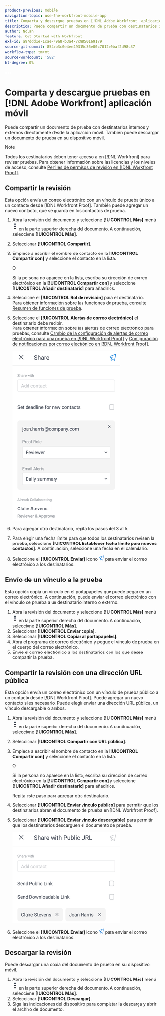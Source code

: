 ```yaml
---
product-previous: mobile
navigation-topic: use-the-workfront-mobile-app
title: Comparta y descargue pruebas en [!DNL Adobe Workfront] aplicación móvil
description: Puede compartir un documento de prueba con destinatarios internos y externos directamente desde la aplicación móvil. También puede descargar un documento de prueba en su dispositivo móvil.
author: Nolan
feature: Get Started with Workfront
exl-id: a97ddd1e-1cae-49a8-b3a4-7c9850169179
source-git-commit: 854eb3c0e4ee49315c36e00c7012e0baf2d98c37
workflow-type: tm+mt
source-wordcount: '582'
ht-degree: 0%

---
```


# Comparta y descargue pruebas en [!DNL Adobe Workfront] aplicación móvil

Puede compartir un documento de prueba con destinatarios internos y externos directamente desde la aplicación móvil. También puede descargar un documento de prueba en su dispositivo móvil.

>[!NOTE]
>
>Todos los destinatarios deben tener acceso a en [!DNL Workfront] para revisar pruebas. Para obtener información sobre las licencias y los niveles de acceso, consulte [Perfiles de permisos de revisión en [!DNL Workfront Proof]](../../../workfront-proof/wp-acct-admin/account-settings/proof-perm-profiles-in-wp.md).

## Compartir la revisión

Esta opción envía un correo electrónico con un vínculo de prueba único a un contacto desde [!DNL Workfront Proof]. También puede agregar un nuevo contacto, que se guarda en los contactos de prueba.

1. Abra la revisión del documento y seleccione **[!UICONTROL Más]** menú ![Menú Más](assets/mobile-verticalmoremenu-20x33.png) en la parte superior derecha del documento. A continuación, seleccione **[!UICONTROL Más]**.
1. Seleccionar **[!UICONTROL Compartir]**.
1. Empiece a escribir el nombre de contacto en la **[!UICONTROL Compartir con]** y seleccione el contacto en la lista.

   O

   Si la persona no aparece en la lista, escriba su dirección de correo electrónico en la **[!UICONTROL Compartir con]** y seleccione **[!UICONTROL Añadir destinatario]** para añadirlos.

1. Seleccione el **[!UICONTROL Rol de revisión]** para el destinatario.\
   Para obtener información sobre las funciones de prueba, consulte [Resumen de funciones de prueba](../../../review-and-approve-work/proofing/proofing-overview/proof-roles.md).
1. Seleccione el **[!UICONTROL Alertas de correo electrónico]** el destinatario debe recibir.\
   Para obtener información sobre las alertas de correo electrónico para pruebas, consulte [Cambio de la configuración de alertas de correo electrónico para una prueba en [!DNL Workfront Proof]](../../../workfront-proof/wp-emailsntfctns/email-alerts/change-email-alert-settings-wp.md) y [Configuración de notificaciones por correo electrónico en [!DNL Workfront Proof]](../../../workfront-proof/wp-emailsntfctns/email-alerts/config-email-notification-settings-wp.md).

   ![Compartir pantalla](assets/mobile-shareproof-350x551.png)

1. Para agregar otro destinatario, repita los pasos del 3 al 5.
1. Para elegir una fecha límite para que todos los destinatarios revisen la prueba, seleccione **[!UICONTROL Establecer fecha límite para nuevos contactos]**. A continuación, seleccione una fecha en el calendario.
1. Seleccione el **[!UICONTROL Enviar]** icono ![Icono Enviar](assets/mobile-send-icon-25x26.png) para enviar el correo electrónico a los destinatarios.

## Envío de un vínculo a la prueba

Esta opción copia un vínculo en el portapapeles que puede pegar en un correo electrónico. A continuación, puede enviar el correo electrónico con el vínculo de prueba a un destinatario interno o externo.

1. Abra la revisión del documento y seleccione **[!UICONTROL Más]** menú ![Menú Más](assets/mobile-verticalmoremenu-20x33.png) en la parte superior derecha del documento. A continuación, seleccione **[!UICONTROL Más]**.
1. Seleccionar **[!UICONTROL Enviar copia]**.
1. Seleccionar **[!UICONTROL Copiar al portapapeles]**.
1. Abra el programa de correo electrónico y pegue el vínculo de prueba en el cuerpo del correo electrónico.
1. Envíe el correo electrónico a los destinatarios con los que desee compartir la prueba.

## Compartir la revisión con una dirección URL pública

Esta opción envía un correo electrónico con un vínculo de prueba público a un contacto desde [!DNL Workfront Proof]. Puede agregar un nuevo contacto si es necesario. Puede elegir enviar una dirección URL pública, un vínculo descargable o ambos.

1. Abra la revisión del documento y seleccione **[!UICONTROL Más]** menú ![Menú Más](assets/mobile-verticalmoremenu-20x33.png) en la parte superior derecha del documento. A continuación, seleccione **[!UICONTROL Más]**.
1. Seleccionar **[!UICONTROL Compartir con URL pública]**.
1. Empiece a escribir el nombre de contacto en la **[!UICONTROL Compartir con]** y seleccione el contacto en la lista.

   O

   Si la persona no aparece en la lista, escriba su dirección de correo electrónico en la **[!UICONTROL Compartir con]** y seleccione **[!UICONTROL Añadir destinatario]** para añadirlos.

   Repita este paso para agregar otro destinatario.

1. Seleccionar **[!UICONTROL Enviar vínculo público]** para permitir que los destinatarios abran el documento de prueba en [!DNL Workfront Proof].
1. Seleccionar **[!UICONTROL Enviar vínculo descargable]** para permitir que los destinatarios descarguen el documento de prueba.

   ![[!UICONTROL Pantalla Compartir con URL pública]](assets/mobile-sharepublicurl-proof-350x296.png)

1. Seleccione el **[!UICONTROL Enviar]** icono ![Icono Enviar](assets/mobile-send-icon-25x26.png) para enviar el correo electrónico a los destinatarios.

## Descargar la revisión

Puede descargar una copia del documento de prueba en su dispositivo móvil.

1. Abra la revisión del documento y seleccione **[!UICONTROL Más]** menú ![Menú Más](assets/mobile-verticalmoremenu-20x33.png) en la parte superior derecha del documento. A continuación, seleccione **[!UICONTROL Más]**.
1. Seleccionar **[!UICONTROL Descargar]**.
1. Siga las indicaciones del dispositivo para completar la descarga y abrir el archivo de documento.
